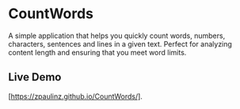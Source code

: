 # CountWords
A simple application that helps you quickly count words, numbers, characters, sentences and lines in a given text. Perfect for analyzing content length and ensuring that you meet word limits.

## Live Demo
[https://zpaulinz.github.io/CountWords/].

